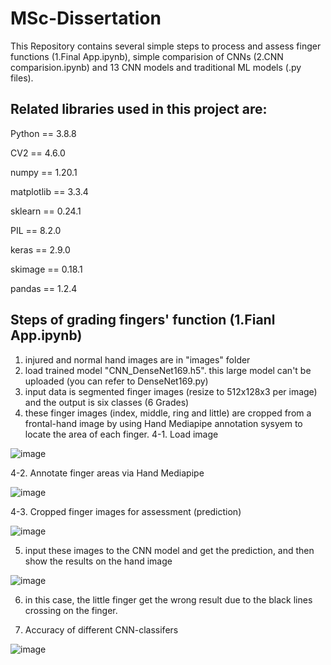 # MSc-Dissertation

This Repository contains several simple steps to process and assess finger functions (1.Final App.ipynb), simple comparision of CNNs (2.CNN comparision.ipynb) and 13 CNN models and traditional ML models (.py files).

## Related libraries used in this project are: 

Python == 3.8.8

CV2 == 4.6.0

numpy == 1.20.1

matplotlib == 3.3.4

sklearn == 0.24.1

PIL == 8.2.0

keras == 2.9.0

skimage == 0.18.1

pandas == 1.2.4

## Steps of grading fingers' function (1.Fianl App.ipynb)
1. injured and normal hand images are in "images" folder
2. load trained model "CNN_DenseNet169.h5". this large model can't be uploaded (you can refer to DenseNet169.py)
3. input data is segmented finger images (resize to 512x128x3 per image) and the output is six classes (6 Grades)
4. these finger images (index, middle, ring and little) are cropped from a frontal-hand image by using Hand Mediapipe annotation sysyem to locate the area of each finger.
4-1. Load image

![image](https://user-images.githubusercontent.com/26786836/197940287-2366b6fe-2e9b-4200-ae16-37d26cc66c86.png)

4-2. Annotate finger areas via Hand Mediapipe

![image](https://user-images.githubusercontent.com/26786836/197940451-0e84ae4d-94bc-4308-878c-2f67ceab1f19.png)

4-3. Cropped finger images for assessment (prediction)

![image](https://user-images.githubusercontent.com/26786836/197940585-a3992391-1cea-45d4-af0a-f955dec6327f.png)

5. input these images to the CNN model and get the prediction, and then show the results on the hand image

![image](https://user-images.githubusercontent.com/26786836/197940817-801bb189-c619-4c62-b8f1-36a32bcd6032.png)

6. in this case, the little finger get the wrong result due to the black lines crossing on the finger.

7. Accuracy of different CNN-classifers

![image](https://user-images.githubusercontent.com/26786836/201475957-444076ea-8cb0-4179-9bd6-3295e2f0f835.png)




